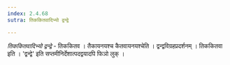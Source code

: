 ```yaml
---
index: 2.4.68
sutra: तिककितवादिभ्यो द्वन्द्वे

---
```

_तिककितवादिभ्यो द्वन्द्वे_ - तिककितव । तैकायनयश्च कैतवायनयश्चेति । द्वन्द्वविग्रहप्रदर्शनम् । तिककितवा इति । 'द्वन्द्वे' इति सप्तमीनिर्देशात्पदद्वयादपि फिञो लुक् ।